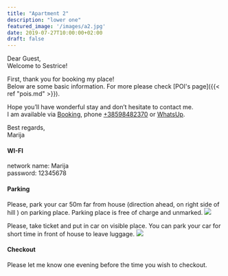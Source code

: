 ```yaml
---
title: "Apartment 2"
description: "lower one"
featured_image: '/images/a2.jpg'
date: 2019-07-27T10:00:00+02:00
draft: false
---
```


Dear Guest,  
Welcome to Sestrice!  

First, thank you for booking my place!  
Below are some basic information. For more please check [POI's page]({{< ref "pois.md" >}}).

Hope you’ll have wonderful stay and don’t hesitate to contact me.  
I am available via [Booking](https://www.booking.com/hotel/hr/sestrice.hr.html), 
phone [+38598482370](tel:+38598482370) or [WhatsUp](https://wa.me/38598482370).


Best regards,  
Marija


#### WI-FI

network name: Marija  
password: 12345678

#### Parking


Please, park your car 50m far from house (direction ahead, on right side of hill ) on parking place. Parking place is free of charge and unmarked.
<img class="special-img-class" src="/images/parking.png" style="width:auto" />


Please, take ticket and put in car on visible place.  You can park your car for short time in front of house to leave luggage.
<img class="special-img-class" src="/images/parking_karta.png" style="width:auto" />

#### Checkout

Please let me know one evening before the time you wish to checkout.

